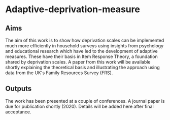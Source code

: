 # Adaptive-deprivation-measure

## Aims
The aim of this work is to show how deprivation scales can be implemented much more efficiently in household surveys using insights from psychology and educational research which have led to the development of adaptive measures. These have their basis in Item Response Theory, a foundation shared by deprivation scales. A paper from this work will be available shortly explaining the theoretical basis and illustrating the approach using data from the UK's Family Resources Survey (FRS). 

## Outputs
The work has been presented at a couple of conferences. A journal paper is due for publication shortly (2020). Details will be added here after final acceptance. 
